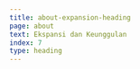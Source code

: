 ```yaml
---
title: about-expansion-heading
page: about
text: Ekspansi dan Keunggulan
index: 7
type: heading
---
```

